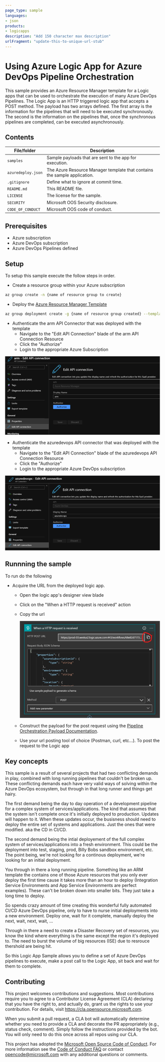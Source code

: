 ```yaml
---
page_type: sample
languages:
- json
products:
- logicapps
description: "Add 150 character max description"
urlFragment: "update-this-to-unique-url-stub"
---
```


# Using Azure Logic App for Azure DevOps Pipeline Orchestration

<!-- 
Guidelines on README format: https://review.docs.microsoft.com/help/onboard/admin/samples/concepts/readme-template?branch=master

Guidance on onboarding samples to docs.microsoft.com/samples: https://review.docs.microsoft.com/help/onboard/admin/samples/process/onboarding?branch=master

Taxonomies for products and languages: https://review.docs.microsoft.com/new-hope/information-architecture/metadata/taxonomies?branch=master
-->

This sample provides an Azure Resource Manager template for a Logic apps that can be used to orchestrate the execution of many Azure DevOps Pipelines. The Logic App is an HTTP triggered logic app that accepts a POST method. The payload has two arrays defined. The first array is the information for the pipelines that will need to be executed synchronously. The second is the information on the pipelines that, once the synchronous pipelines are completed, can be executed asynchronously.

## Contents

| File/folder       | Description                                             |
|-------------------|---------------------------------------------------------|
| `samples`         | Sample payloads that are sent to the app for execution. |
| `azuredeploy.json`| The Azure Resource Manager template that contains the sample application. |
| `.gitignore`      | Define what to ignore at commit time.                   |
| `README.md`       | This README file.                                       |
| `LICENSE`         | The license for the sample.                             |
| `SECURITY`        | Microsoft OOS Security disclosure.                      |
| `CODE_OF_CONDUCT` | Microsoft OOS code of conduct.                          |

## Prerequisites

* Azure subscription
* Azure DevOps subscription
* Azure DevOps Pipelines defined

## Setup

To setup this sample execute the follow steps in order.

* Create a resource group within your Azure subscription

``` bash
az group create -n {name of resource group to create}
```

* Deploy the [Azure Resource Manager Template](./azuredeploy.json)

``` bash
az group deployment create -g {name of resource group created} --template-file azuredeploy.json
```

* Authenticate the arm API Connector that was deployed with the template
  * Navigate to the "Edit API Connection" blade of the arm API Connection Resource
  * Click the "Authorize"
  * Login to the appropriate Azure Subscription

![Screen shot of Azure Resource Manager Edit API Connection screen](./resources/arm-edit-api.png)

* Authenticate the azuredevops API connector that was deployed with the template
  * Navigate to the "Edit API Connection" blade of the azuredevops API Connection Resource
  * Click the "Authorize"
  * Login to the appropriate Azure DevOps subscription

![Screen shot of Azure DevOps Edit API Connection screen](./resources/devops-edit-api.png)

## Runnning the sample

To run do the following

* Acquire the URL from the deployed logic app.
  * Open the logic app's designer view blade
  * Click on the "When a HTTP request is received" action
  * Copy the url

    ![Screen shot of Logic App Designer View](./resources/get-url-from-app.png)

  * Construct the payload for the post request using the [Pipeline Orchestration Payload Documentation](./PIPELINE_PAYLOAD.md).
  * Use your url posting tool of choice (Postman, curl, etc...). To post the request to the Logic app

## Key concepts

This sample is a result of several projects that had two conflicting demands in play, combined with long running pipelines that couldn't be broken up. These conflicting demands each have very valid ways of solving within the Azure DevOps ecosystem, but through in that long runner and things get hairy.

The first demand being the day to day operation of a development pipeline for a complex system of services/applications. The kind that assumes that the system isn't complete once it's initially deployed to production. Updates will happen to it. When these updates occur, the busisness should need to deploy the entire set of systems and applications. Just the ones that were modified. aka the CD in CI/CD.

The second demand being the intial deployement of the full complex system of services/applications into a fresh environment. This could be the deployment into test, staging, prod, Billy Bobs sandbox environment, etc. The point being, we're not looking for a continous deployment, we're looking for an initial deployment.

You through in there a long running pipeline. Something like an ARM template the contains one of those Azure resources that you only ever deploy the first time cause it takes more than an hour to deploy (Integration Service Environments and App Service Environments are perfect examples). These can't be broken down into smaller bits. They just take a long time to deploy.

So spends crazy amount of time creating this wonderful fully automated CI/CD Azure DevOps pipeline, only to have to nurse initial deployments into a new environment. Deploy one, wait for it complete, manually deploy the next, wait, next, wait, ...

Through in there a need to create a Disaster Recovery set of resources, you know the kind where everything is the same except the region it's deployed to. The need to burst the volume of big resources (ISE) due to resrouce thershold are being hit.

So this Logic App Sample allows you to define a set of Azure DevOps pipelines to execute, make a post call to the Logic App, sit back and wait for them to complete.

<!--
TODO: insert video demoing this execution here
-->

## Contributing

This project welcomes contributions and suggestions.  Most contributions require you to agree to a
Contributor License Agreement (CLA) declaring that you have the right to, and actually do, grant us
the rights to use your contribution. For details, visit https://cla.opensource.microsoft.com.

When you submit a pull request, a CLA bot will automatically determine whether you need to provide
a CLA and decorate the PR appropriately (e.g., status check, comment). Simply follow the instructions
provided by the bot. You will only need to do this once across all repos using our CLA.

This project has adopted the [Microsoft Open Source Code of Conduct](https://opensource.microsoft.com/codeofconduct/).
For more information see the [Code of Conduct FAQ](https://opensource.microsoft.com/codeofconduct/faq/) or
contact [opencode@microsoft.com](mailto:opencode@microsoft.com) with any additional questions or comments.
